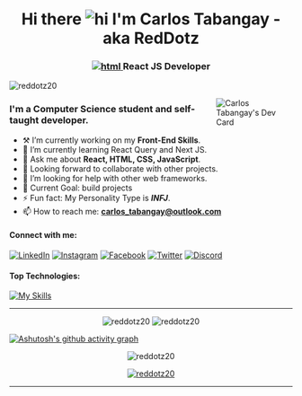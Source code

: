 [comment]: <img alt="banner" align="center" width="100%" height="40%" src="./images/banner.jpg" />
<h1 align="center">Hi there <img src="https://user-images.githubusercontent.com/1303154/88677602-1635ba80-d120-11ea-84d8-d263ba5fc3c0.gif" width="28px" height="28px" alt="hi"> I'm Carlos Tabangay - aka RedDotz</br><h3 align="center"><a href="https://reactjs.org/" target="_blank" rel="noreferrer"> 
  <img alt="html" width="15" height="15" src="https://upload.wikimedia.org/wikipedia/commons/a/a7/React-icon.svg" /> 
</a>React JS Developer</h3></h1>

<p align="left"> <img src="https://komarev.com/ghpvc/?username=reddotz20&label=Profile%20views&color=0e75b6&style=flat" alt="reddotz20" width="120px"/> </p>

<a href="https://app.daily.dev/RedDotz"><img align="right" src="https://api.daily.dev/devcards/ceaaf22b68fa4026a2861923baa12f42.png?r=flo" width="27%" alt="Carlos Tabangay's Dev Card"/></a>

### I'm a Computer Science student and self-taught developer.

-   ⚒ I’m currently working on my **Front-End Skills**.
-   🌱 I’m currently learning React Query and Next JS.
-   💬 Ask me about **React, HTML, CSS, JavaScript**.
-   🤝 Looking forward to collaborate with other projects.
-   🤔 I’m looking for help with other web frameworks.
-   🎯 Current Goal: build projects
-   ⚡ Fun fact: My Personality Type is **_INFJ_**.
-   📫 How to reach me: **carlos_tabangay@outlook.com**

#### Connect with me:

[![LinkedIn](https://img.shields.io/badge/carlos_tabangay-0077B5?&logo=linkedin&logoColor=white)](https://www.linkedin.com/in/carlos-tabangay/)
[![Instagram](https://img.shields.io/badge/carlos_tabangay-E4405F?&logo=instagram&logoColor=white)](https://instagram.com/carlos_tabangay)
[![Facebook](https://img.shields.io/badge/CarlosTabangay-2374E1?logo=facebook&logoColor=white)](https://www.facebook.com/CarlosTabangayRedDotz20/)
[![Twitter](https://img.shields.io/badge/carlos_tabangay-1DA1F2?&logo=twitter&logoColor=white)](https://twitter.com/carlos_tabangay)
[![Discord](https://img.shields.io/badge/RedDotz-%237289DA.svg?logo=discord&logoColor=white)](https://discordapp.com/users/516050300965093377)

#### Top Technologies:

[![My Skills](https://skillicons.dev/icons?i=react,typescript,js,vite,webpack,html,css,python,cpp,java,tailwind,sass,bootstrap,materialui,emotion,nextjs,nodejs,express,mongodb,mysql,figma,git,github,bash,vscode,md,discord,pr,ps)](https://skillicons.dev)

---

<p align="center">
  <img width="49.5%" src="https://github-readme-streak-stats.herokuapp.com/?user=reddotz20&theme=dark"  alt="reddotz20" />
  <img width="49.5%" src="https://github-readme-stats.vercel.app/api?username=reddotz20&show_icons=true&locale=en&theme=dark"  alt="reddotz20" />
</p>


[![Ashutosh's github activity graph](https://github-readme-activity-graph.cyclic.app/graph?username=RedDotz20&bg_color=151515&color=FFFFFF&line=f0db4f&point=2ade2a&area=true&hide_border=false)](https://github.com/ashutosh00710/github-readme-activity-graph)


<p align="center">
  <img width="40%" src="https://github-readme-stats.vercel.app/api/top-langs?username=reddotz20&show_icons=true&locale=en&layout=compact&theme=dark"  alt="reddotz20" />
</p>

<p align="center"> 
  <a href="https://github.com/ryo-ma/github-profile-trophy">
    <img width="100%" src="https://github-profile-trophy.vercel.app/?username=reddotz20&theme=onestar&no-frame=true&row=1&column=7" alt="reddotz20" />
  </a>
</p>

---
